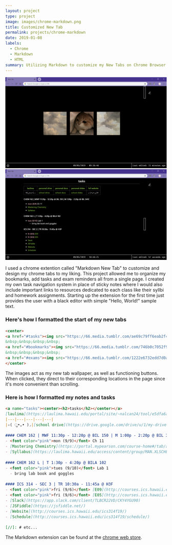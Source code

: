 ```yaml
---
layout: project
type: project
image: images/chrome-markdown.png
title: Customized New Tab
permalink: projects/chrome-markdown
date: 2019-01-08
labels:
  - Chrome
  - Markdown
  - HTML
summary: Utilizing Markdown to customize my New Tabs on Chrome Browser.
---
```


<img class="ui image" src="/images/tab-start.png">

<img class="ui image" src="/images/tab-tasks.png">

I used a chrome extention called "Markdown New Tab" to customize and design my chrome tabs to my liking. This project allowed me to organize my bookmarks, add tasks and exam reminders all from a single page. I created my own task navigation system in place of sticky notes where I would also include important links to resources dedicated to each class like their syllbi and homework assignments. Starting up the extension for the first time just provides the user with a black editor with simple "Hello, World!" sample text.

### Here's how I formatted the start of my new tabs
```HTML
<center>
<a href="#tasks"><img src="https://66.media.tumblr.com/ae69c79ff6eab2f43fd6e228aa69de3a/tumblr_nj3u85wrej1s43atqo1_1280.jpg" width="20%"></a>
&nbsp;&nbsp;&nbsp;&nbsp;
<a href="#bookmarks"><img src="https://66.media.tumblr.com/746b0c7052f9dd6271b1e38f14df5b56/tumblr_p80v5q2GKH1wuqo58o1_1280.png" width="20.33%"></a>
&nbsp;&nbsp;&nbsp;&nbsp;
<a href="#exams"><img src="https://66.media.tumblr.com/1222e6732edd7d0aa38f82a8e56be300/tumblr_nj3u85wrej1s43atqo2_1280.jpg" width="20%"></a>
</center>
```
The images act as my new tab wallpaper, as well as functioning buttons. When clicked, they direct to their corresponding locations in the page since it's more convenient than scrolling.

### Here is how I formatted my notes and tasks
```Markdown
<a name="tasks"><center><h2>tasks</h2></center></a>
[laulima](https://laulima.hawaii.edu/portal/site/~nalcan24/tool/e5dfa6a1-4c9e-48c7-a9af-0f5c362b1ba4?panel=Main) | [personal drive](https://drive.google.com/drive/u/0/my-drive) | [personal docs](https://docs.google.com/document/u/0/) | [personal slides](https://docs.google.com/presentation/u/0/) | [fof website](https://fofatuhm.wixsite.com/home)
|---|---|---|---|---|
|✧( ु•⌄• )◞|[school drive](https://drive.google.com/drive/u/1/my-drive)|[school docs](https://docs.google.com/document/u/1/)|[school slides](https://docs.google.com/presentation/u/1/)|◟( •⌄• ू )✧|

#### CHEM 162 | MWF 11:30p - 12:20p @ BIL 150 | M 1:00p - 2:20p @ BIL 341C
- <font color="pink">mon (9/9)</font> Ch 11
- [Mastering Chemistry](https://portal.mypearson.com/course-home#/tab/active)
- [Syllabus](https://laulima.hawaii.edu/access/content/group/MAN.XLSCHEM16271kg.202010/Fall%202019%20Chem%20162%20Syllabus%20Gary.pdf)

#### CHEM 162 L | T 1:30p - 4:20p @ BILA 102
- <font color="pink">tues (9/10)</font> Lab 1
  - bring lab book and goggles

#### ICS 314 - SEC 3 | TR 10:30a - 11:45a @ H3F
- <font color="pink">fri (9/6)</font> [E09](http://courses.ics.hawaii.edu/ics314f19/morea/javascript-1/experience-javascript-1-technical-essay.html)
- <font color="pink">fri (9/6)</font> [E05](http://courses.ics.hawaii.edu/ics314f19/morea/professional-persona/experience-a-professional-portfolio.html)
- [Slack](https://app.slack.com/client/TLBCR22VD/CKY4YGU90)
- [JSFiddle](https://jsfiddle.net/)
- [Website](http://courses.ics.hawaii.edu/ics314f19/)
- [Schedule](http://courses.ics.hawaii.edu/ics314f19/schedule/)

[//]: # etc...
```

The Markdown extension can be found at the [chrome web store](https://chrome.google.com/webstore/detail/markdown-new-tab/demppioeofcekpjcnlkmdjbabifjnokj?hl=en-GB).
